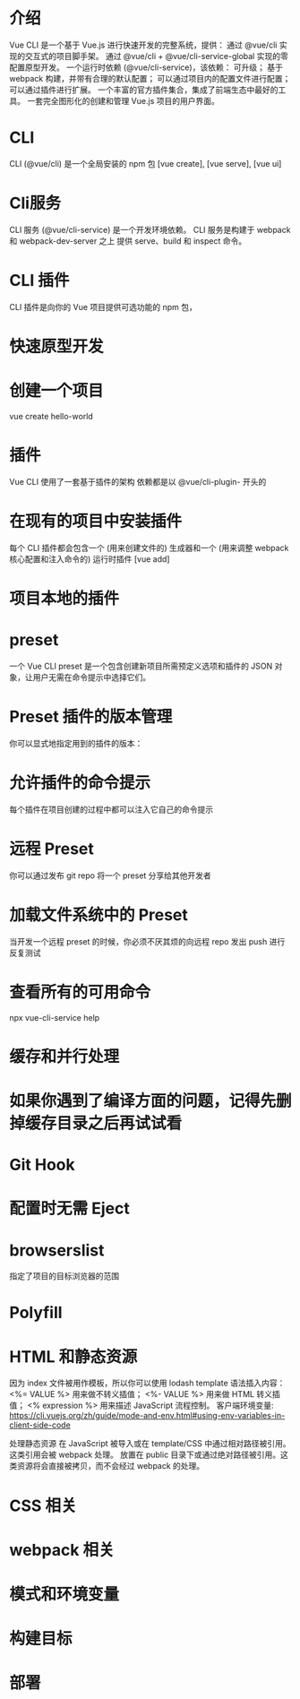 # 介绍
Vue CLI 是一个基于 Vue.js 进行快速开发的完整系统，提供：
通过 @vue/cli 实现的交互式的项目脚手架。
通过 @vue/cli + @vue/cli-service-global 实现的零配置原型开发。
一个运行时依赖 (@vue/cli-service)，该依赖：
可升级；
基于 webpack 构建，并带有合理的默认配置；
可以通过项目内的配置文件进行配置；
可以通过插件进行扩展。
一个丰富的官方插件集合，集成了前端生态中最好的工具。
一套完全图形化的创建和管理 Vue.js 项目的用户界面。

# CLI
CLI (@vue/cli) 是一个全局安装的 npm 包
[vue create], [vue serve], [vue ui]

# Cli服务
CLI 服务 (@vue/cli-service) 是一个开发环境依赖。
CLI 服务是构建于 webpack 和 webpack-dev-server 之上
提供  serve、build 和 inspect 命令。

# CLI 插件
  CLI 插件是向你的 Vue 项目提供可选功能的 npm 包，
  
# 快速原型开发

# 创建一个项目
vue create hello-world  

# 插件
  Vue CLI 使用了一套基于插件的架构
  依赖都是以 @vue/cli-plugin- 开头的
  
 # 在现有的项目中安装插件
 每个 CLI 插件都会包含一个 (用来创建文件的) 生成器和一个 (用来调整 webpack 核心配置和注入命令的) 运行时插件
 [vue add] 
 
 # 项目本地的插件
 
 # preset
 一个 Vue CLI preset 是一个包含创建新项目所需预定义选项和插件的 JSON 对象，让用户无需在命令提示中选择它们。
 
 # Preset 插件的版本管理
 你可以显式地指定用到的插件的版本：
 
 # 允许插件的命令提示
 每个插件在项目创建的过程中都可以注入它自己的命令提示
 
 # 远程 Preset
   你可以通过发布 git repo 将一个 preset 分享给其他开发者
 
# 加载文件系统中的 Preset
  当开发一个远程 preset 的时候，你必须不厌其烦的向远程 repo 发出 push 进行反复测试
  
# 查看所有的可用命令
npx vue-cli-service help

# 缓存和并行处理

# 如果你遇到了编译方面的问题，记得先删掉缓存目录之后再试试看

# Git Hook

# 配置时无需 Eject


# browserslist
指定了项目的目标浏览器的范围

# Polyfill


# HTML 和静态资源
因为 index 文件被用作模板，所以你可以使用 lodash template 语法插入内容：
<%= VALUE %> 用来做不转义插值；
<%- VALUE %> 用来做 HTML 转义插值；
<% expression %> 用来描述 JavaScript 流程控制。
客户端环境变量: https://cli.vuejs.org/zh/guide/mode-and-env.html#using-env-variables-in-client-side-code

处理静态资源
在 JavaScript 被导入或在 template/CSS 中通过相对路径被引用。这类引用会被 webpack 处理。
放置在 public 目录下或通过绝对路径被引用。这类资源将会直接被拷贝，而不会经过 webpack 的处理。


# CSS 相关


# webpack 相关


# 模式和环境变量


# 构建目标


# 部署


# 


# 


# 


# 


# 


# 


# 


# 


# 


# 


# 


# 


# 


# 


# 


# 


# 


# 


# 


# 


# 


# 




















